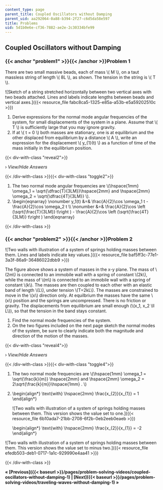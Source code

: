 ```yaml
---
content_type: page
parent_title: Coupled Oscillators without Damping
parent_uid: aa292064-0a88-b394-2f27-c6d5da58e597
title: Problems
uid: 5d1b0e6e-cf36-7882-ae2e-2c30334bfe99
---
```


Coupled Oscillators without Damping
-----------------------------------

### {{< anchor "problem1" >}}{{< /anchor >}}Problem 1

There are two small massive beads, each of mass \\( M \\), on a taut massless string of length \\( 8L \\), as shown. The tension in the string is \\( T \\).

![Sketch of a string stretched horizontally between two vertical axes with two beads attached. Lines and labels indicate lengths between beads and vertical axes.]({{< resource_file fabc8ca5-1325-e85a-a53b-e5a59202510c >}})

1.  Derive expressions for the normal mode angular frequencies of the system, for small displacements of the system in a plane. Assume that \\( T \\) is sufficiently large that you may ignore gravity.
2.  If at \\( t = 0 \\) both masses are stationary, one is at equilibrium and the other displaced from equilibrium by a distance \\( A \\), write an expression for the displacement \\( y\_{1}(t) \\) as a function of time of the mass initially in the equilibrium position.

{{< div-with-class "reveal2">}}

› _View/Hide Answers_

{{< /div-with-class >}}{{< div-with-class "toggle2">}}

1.  The two normal mode angular frequencies are \\(\\hspace{1mm} \\omega\_1 = \\sqrt{\\dfrac{T}{3LM}}\\hspace{2mm} and \\hspace{2mm} \\omega\_2 = \\sqrt{\\dfrac{4T}{3LM}} \\).
2.  \\begin{eqnarray} \\nonumber y\_1(t) &=& \\frac{A}{2}\\cos \\omega\_1 t - \\frac{A}{2}\\cos \\omega\_2 t \\\\ \\nonumber &=& \\frac{A}{2}\\cos \\left (\\sqrt{\\frac{T}{3LM}} t\\right ) - \\frac{A}{2}\\cos \\left (\\sqrt{\\frac{4T}{3LM}} t\\right ) \\end{eqnarray}

{{< /div-with-class >}}

### {{< anchor "problem2" >}}{{< /anchor >}}Problem 2

![Two walls with illustration of a system of springs holding masses between them. Lines and labels indicate key values.]({{< resource_file baf5ff3c-77e1-3a3f-86a9-36486022dbb9 >}})  

The figure above shows a system of masses in the x-y plane. The mass of \\(2m\\) is connected to an immobile wall with a spring of constant \\(2k\\), while the mass of \\(m\\) is connected to an immobile wall with a spring of constant \\(k\\). The masses are then coupled to each other with an elastic band of length \\(L\\), under tension \\(T=2kL\\). The masses are constrained to move in the \\(x\\) direction only. At equilbrium the masses have the same \\(x\\) position and the springs are uncompressed. There is no friction or gravity. The displacements from equilibrium are small enough (\\(x\_1, x\_2 \\ll L\\)), so that the tension in the band stays constant.

1.  Find the normal mode frequencies of the system.
2.  On the two figures included on the next page sketch the normal modes of the system, be sure to clearly indicate both the magnitude and direction of the motion of the masses.

{{< div-with-class "reveal4">}}

› _View/Hide Answers_

{{< /div-with-class >}}{{< div-with-class "toggle4">}}

1.  The two normal mode frequencies are \\(\\hspace{1mm} \\omega\_1 = \\sqrt{\\frac{k}{m}} \\hspace{2mm} and \\hspace{2mm} \\omega\_2 = 2\\sqrt{\\frac{k}{m}}\\hspace{1mm} . \\)
2.  \\begin{align\*} \\text{with} \\hspace{2mm} \\frac{x\_{2}}{x\_{1}} = 1 \\end{align\*}
    
    ![Two walls with illustration of a system of springs holding masses between them. This version shows the value set to one.]({{< resource_file 6b10ada7-21bb-2708-6f2b-0eb2eeb0eaeb >}})
    
    \\begin{align\*} \\text{with} \\hspace{2mm} \\frac{x\_{2}}{x\_{1}} = -2 \\end{align\*}

![Two walls with illustration of a system of springs holding masses between them. This version shows the value set to minus two.]({{< resource_file efedb503-deb1-0717-1a1c-929990e4aa41 >}})

{{< /div-with-class >}}

**« [Previous]({{< baseurl >}}/pages/problem-solving-videos/coupled-oscillators-without-damping-1) | [Next]({{< baseurl >}}/pages/problem-solving-videos/traveling-waves-without-damping-1) »**